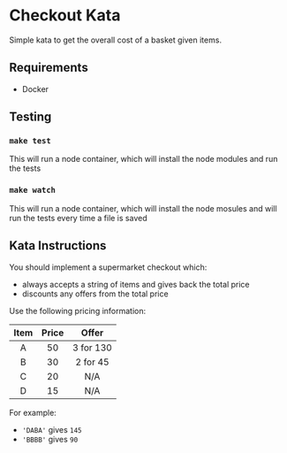 # Checkout Kata

Simple kata to get the overall cost of a basket given items.

## Requirements

 - Docker

## Testing

### `make test`

This will run a node container, which will install the node modules and run the tests

### `make watch`

This will run a node container, which will install the node mosules and will run the tests every time a file is saved

## Kata Instructions

You should implement a supermarket checkout which:
- always accepts a string of items and gives back the total price
- discounts any offers from the total price

Use the following pricing information:

| Item  | Price | Offer     |
| :---: | :---: | :---:     |
| A     | 50    | 3 for 130 |
| B     | 30    | 2 for 45  |
| C     | 20    | N/A       |
| D     | 15    | N/A       |

For example:
- `'DABA'` gives `145`
- `'BBBB'` gives `90`
